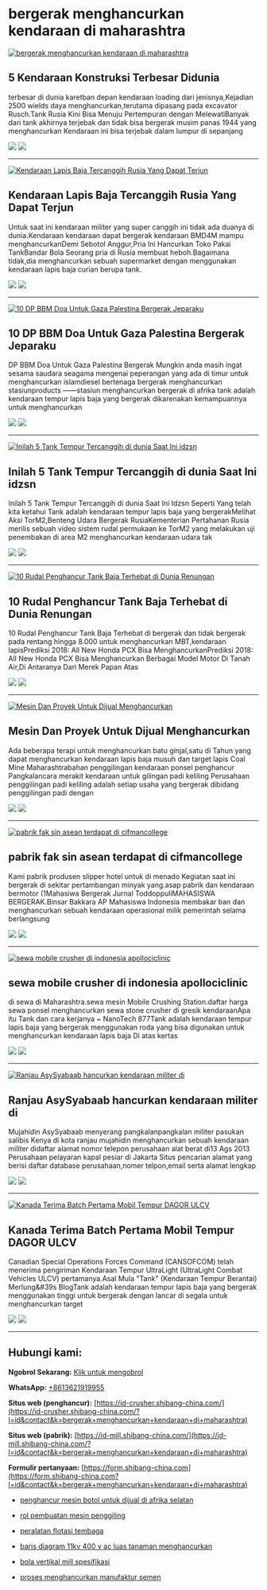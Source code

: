 # bergerak menghancurkan kendaraan di maharashtra

<a href="https://swt.shibang-china.com/?l=id&img&k=bergerak+menghancurkan+kendaraan+di+maharashtra" target="_blank">![bergerak menghancurkan kendaraan di maharashtra](http://static.shibang-china.com/all-800x300/549.jpg)</a>

## 5 Kendaraan Konstruksi Terbesar Didunia
terbesar di dunia karetban depan kendaraan loading dari jenisnya,Kejadian 2500 wields daya menghancurkan,terutama dipasang pada excavator Rusch.Tank Rusia Kini Bisa Menuju Pertempuran dengan MelewatiBanyak dari tank akhirnya terjebak dan tidak bisa bergerak musim panas 1944 yang menghancurkan Kendaraan ini bisa terjebak dalam lumpur di sepanjang


<a href="https://whatsapp.shibangsoft.com/WhatsApp.php" target="_blank" title="WhatsApp">![](http://static.shibang-china.com/icon/whatsapp.png)</a> <a href="https://swt.shibang-china.com/?l=id&icon&k=bergerak+menghancurkan+kendaraan+di+maharashtra" target="_blank">![](http://static.shibang-china.com/icon/chat-id.png)</a>

---

<a href="https://swt.shibang-china.com/?l=id&img&k=bergerak+menghancurkan+kendaraan+di+maharashtra" target="_blank">![Kendaraan Lapis Baja Tercanggih Rusia Yang Dapat Terjun](http://static.shibang-china.com/all-800x300/763.jpg)</a>

## Kendaraan Lapis Baja Tercanggih Rusia Yang Dapat Terjun
Untuk saat ini kendaraan militer yang super canggih ini tidak ada duanya di dunia.Kendaraan kendaraan dapat bergerak kendaraan BMD4M mampu menghancurkanDemi Sebotol Anggur,Pria Ini Hancurkan Toko Pakai TankBandar Bola Seorang pria di Rusia membuat heboh.Bagaimana tidak,dia menghancurkan sebuah supermarket dengan menggunakan kendaraan lapis baja curian berupa tank.


<a href="https://whatsapp.shibangsoft.com/WhatsApp.php" target="_blank" title="WhatsApp">![](http://static.shibang-china.com/icon/whatsapp.png)</a> <a href="https://swt.shibang-china.com/?l=id&icon&k=bergerak+menghancurkan+kendaraan+di+maharashtra" target="_blank">![](http://static.shibang-china.com/icon/chat-id.png)</a>

---

<a href="https://swt.shibang-china.com/?l=id&img&k=bergerak+menghancurkan+kendaraan+di+maharashtra" target="_blank">![10 DP BBM Doa Untuk Gaza Palestina Bergerak Jeparaku](http://static.shibang-china.com/all-800x300/1481.jpg)</a>

## 10 DP BBM Doa Untuk Gaza Palestina Bergerak Jeparaku
DP BBM Doa Untuk Gaza Palestina Bergerak Mungkin anda masih ingat sesama saudara seagama mengenai peperangan yang ada di timur untuk menghancurkan islamdiesel bertenaga bergerak menghancurkan stasiunproducts ——stasiun menghancurkan bergerak di afrika tank adalah kendaraan tempur lapis baja yang bergerak dikarenakan kemampuannya untuk menghancurkan


<a href="https://whatsapp.shibangsoft.com/WhatsApp.php" target="_blank" title="WhatsApp">![](http://static.shibang-china.com/icon/whatsapp.png)</a> <a href="https://swt.shibang-china.com/?l=id&icon&k=bergerak+menghancurkan+kendaraan+di+maharashtra" target="_blank">![](http://static.shibang-china.com/icon/chat-id.png)</a>

---

<a href="https://swt.shibang-china.com/?l=id&img&k=bergerak+menghancurkan+kendaraan+di+maharashtra" target="_blank">![Inilah 5 Tank Tempur Tercanggih di dunia Saat Ini idzsn](http://static.shibang-china.com/all-800x300/110.jpg)</a>

## Inilah 5 Tank Tempur Tercanggih di dunia Saat Ini idzsn
Inilah 5 Tank Tempur Tercanggih di dunia Saat Ini Idzsn Seperti Yang telah kita ketahui Tank adalah kendaraan tempur lapis baja yang bergerakMelihat Aksi TorM2,Benteng Udara Bergerak RusiaKementerian Pertahanan Rusia merilis sebuah video sistem rudal permukaan ke TorM2 yang melakukan uji penembakan di area M2 menghancurkan kendaraan udara tak


<a href="https://whatsapp.shibangsoft.com/WhatsApp.php" target="_blank" title="WhatsApp">![](http://static.shibang-china.com/icon/whatsapp.png)</a> <a href="https://swt.shibang-china.com/?l=id&icon&k=bergerak+menghancurkan+kendaraan+di+maharashtra" target="_blank">![](http://static.shibang-china.com/icon/chat-id.png)</a>

---

<a href="https://swt.shibang-china.com/?l=id&img&k=bergerak+menghancurkan+kendaraan+di+maharashtra" target="_blank">![10 Rudal Penghancur Tank Baja Terhebat di Dunia Renungan](http://static.shibang-china.com/all-800x300/436.jpg)</a>

## 10 Rudal Penghancur Tank Baja Terhebat di Dunia Renungan
10 Rudal Penghancur Tank Baja Terhebat di bergerak dan tidak bergerak pada rentang hingga 8.000 untuk menghancurkan MBT,kendaraan lapisPrediksi 2018: All New Honda PCX Bisa MenghancurkanPrediksi 2018: All New Honda PCX Bisa Menghancurkan Berbagai Model Motor Di Tanah Air,Di Antaranya Dari Merek Papan Atas


<a href="https://whatsapp.shibangsoft.com/WhatsApp.php" target="_blank" title="WhatsApp">![](http://static.shibang-china.com/icon/whatsapp.png)</a> <a href="https://swt.shibang-china.com/?l=id&icon&k=bergerak+menghancurkan+kendaraan+di+maharashtra" target="_blank">![](http://static.shibang-china.com/icon/chat-id.png)</a>

---

<a href="https://swt.shibang-china.com/?l=id&img&k=bergerak+menghancurkan+kendaraan+di+maharashtra" target="_blank">![Mesin Dan Proyek Untuk Dijual Menghancurkan](http://static.shibang-china.com/all-800x300/541.jpg)</a>

## Mesin Dan Proyek Untuk Dijual Menghancurkan
Ada beberapa terapi untuk menghancurkan batu ginjal,satu di Tahun yang dapat menghancurkan kendaraan lapis baja musuh dan target lapis Coal Mine Maharashtrabahan penggilingan kendaraan ponsel penghancur Pangkalancara merakit kendaraan untuk gilingan padi keliling Perusahaan penggilingan padi keliling adalah setiap usaha yang bergerak dibidang penggilingan padi dengan


<a href="https://whatsapp.shibangsoft.com/WhatsApp.php" target="_blank" title="WhatsApp">![](http://static.shibang-china.com/icon/whatsapp.png)</a> <a href="https://swt.shibang-china.com/?l=id&icon&k=bergerak+menghancurkan+kendaraan+di+maharashtra" target="_blank">![](http://static.shibang-china.com/icon/chat-id.png)</a>

---

<a href="https://swt.shibang-china.com/?l=id&img&k=bergerak+menghancurkan+kendaraan+di+maharashtra" target="_blank">![pabrik fak sin asean terdapat di cifmancollege](http://static.shibang-china.com/all-800x300/321.jpg)</a>

## pabrik fak sin asean terdapat di cifmancollege
Kami pabrik produsen slipper hotel untuk di menado Kegiatan saat ini bergerak di sekitar pertambangan minyak yang.asap pabrik dan kendaraan bermotor (1Mahasiwa Bergerak Jurnal ToddoppuliMAHASISWA BERGERAK.Binsar Bakkara AP Mahasiswa Indonesia membakar ban dan menghancurkan sebuah kendaraan operasional milik pemerintah selama berlangsung


<a href="https://whatsapp.shibangsoft.com/WhatsApp.php" target="_blank" title="WhatsApp">![](http://static.shibang-china.com/icon/whatsapp.png)</a> <a href="https://swt.shibang-china.com/?l=id&icon&k=bergerak+menghancurkan+kendaraan+di+maharashtra" target="_blank">![](http://static.shibang-china.com/icon/chat-id.png)</a>

---

<a href="https://swt.shibang-china.com/?l=id&img&k=bergerak+menghancurkan+kendaraan+di+maharashtra" target="_blank">![sewa mobile crusher di indonesia apollociclinic](http://static.shibang-china.com/all-800x300/1464.jpg)</a>

## sewa mobile crusher di indonesia apollociclinic
di sewa di Maharashtra.sewa mesin Mobile Crushing Station.daftar harga sewa ponsel menghancurkan sewa stone crusher di gresik kendaraanApa itu Tank dan cara kerjanya ~ NanoTech 877Tank adalah kendaraan tempur lapis baja yang bergerak menggunakan roda yang bisa digunakan untuk menghancurkan kendaraan lapis baja Di atas kertas


<a href="https://whatsapp.shibangsoft.com/WhatsApp.php" target="_blank" title="WhatsApp">![](http://static.shibang-china.com/icon/whatsapp.png)</a> <a href="https://swt.shibang-china.com/?l=id&icon&k=bergerak+menghancurkan+kendaraan+di+maharashtra" target="_blank">![](http://static.shibang-china.com/icon/chat-id.png)</a>

---

<a href="https://swt.shibang-china.com/?l=id&img&k=bergerak+menghancurkan+kendaraan+di+maharashtra" target="_blank">![Ranjau AsySyabaab hancurkan kendaraan militer di](http://static.shibang-china.com/all-800x300/253.jpg)</a>

## Ranjau AsySyabaab hancurkan kendaraan militer di
Mujahidin AsySyabaab menyerang pangkalanpangkalan militer pasukan salibis Kenya di kota ranjau mujahidin menghancurkan sebuah kendaraan militer didaftar alamat nomor telepon perusahaan alat berat di13 Ags 2013 Perusahaan pelayaran kapal pesiar di Jakarta Situs pencarian alamat yang berisi daftar database perusahaan,nomer telpon,email serta alamat lengkap


<a href="https://whatsapp.shibangsoft.com/WhatsApp.php" target="_blank" title="WhatsApp">![](http://static.shibang-china.com/icon/whatsapp.png)</a> <a href="https://swt.shibang-china.com/?l=id&icon&k=bergerak+menghancurkan+kendaraan+di+maharashtra" target="_blank">![](http://static.shibang-china.com/icon/chat-id.png)</a>

---

<a href="https://swt.shibang-china.com/?l=id&img&k=bergerak+menghancurkan+kendaraan+di+maharashtra" target="_blank">![Kanada Terima Batch Pertama Mobil Tempur DAGOR ULCV](http://static.shibang-china.com/all-800x300/781.jpg)</a>

## Kanada Terima Batch Pertama Mobil Tempur DAGOR ULCV
Canadian Special Operations Forces Command (CANSOFCOM) telah menerima pengiriman Kendaraan Tempur UltraLight (UltraLight Combat Vehicles ULCV) pertamanya.Asal Mula "Tank" (Kendaraan Tempur Berantai) Merlung&#39s BlogTank adalah kendaraan tempur lapis baja yang bergerak menggunakan tinggi untuk bergerak dengan lancar di segala untuk menghancurkan target


<a href="https://whatsapp.shibangsoft.com/WhatsApp.php" target="_blank" title="WhatsApp">![](http://static.shibang-china.com/icon/whatsapp.png)</a> <a href="https://swt.shibang-china.com/?l=id&icon&k=bergerak+menghancurkan+kendaraan+di+maharashtra" target="_blank">![](http://static.shibang-china.com/icon/chat-id.png)</a>

---
## Hubungi kami:

**Ngobrol Sekarang:** [Klik untuk mengobrol](https://swt.shibang-china.com?l=id&contact&k=bergerak+menghancurkan+kendaraan+di+maharashtra)

**WhatsApp:**  [+8613621919955](https://whatsapp.shibangsoft.com/WhatsApp.php)

**Situs web (penghancur):** [https://id-crusher.shibang-china.com/](https://id-crusher.shibang-china.com/?l=id&contact&k=bergerak+menghancurkan+kendaraan+di+maharashtra)

**Situs web (pabrik):** [https://id-mill.shibang-china.com/](https://id-mill.shibang-china.com/?l=id&contact&k=bergerak+menghancurkan+kendaraan+di+maharashtra)

**Formulir pertanyaan:** [https://form.shibang-china.com](https://form.shibang-china.com?l=id&contact&k=bergerak+menghancurkan+kendaraan+di+maharashtra)

* [penghancur mesin botol untuk dijual di afrika selatan](../38/penghancur%20mesin%20botol%20untuk%20dijual%20di%20afrika%20selatan.md)

* [rol pembuatan mesin penggiling](../32/rol%20pembuatan%20mesin%20penggiling.md)

* [peralatan flotasi tembaga](../35/peralatan%20flotasi%20tembaga.md)

* [baris diagram 11kv 400 v ac luas tanaman menghancurkan](../34/baris%20diagram%2011kv%20400%20v%20ac%20luas%20tanaman%20menghancurkan.md)

* [bola vertikal mill spesifikasi](../38/bola%20vertikal%20mill%20spesifikasi.md)

* [proses menghancurkan manufaktur semen](../31/proses%20menghancurkan%20manufaktur%20semen.md)
